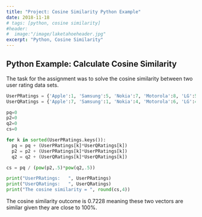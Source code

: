 ```yaml
---
title: "Project: Cosine Similarity Python Example"
date: 2018-11-18
# tags: [python, cosine similarity]
#header:
#  image:"/image/laketahoeheader.jpg"
excerpt: "Python, Cosine Similarity"
---
```

## Python Example: Calculate Cosine Similarity

The task for the assignment was to solve the cosine similarity between two user rating data sets.  

```python
UserPRatings = {'Apple':1, 'Samsung':5, 'Nokia':7, 'Motorola':8, 'LG':5, 'Sony':1, 'Blackberry':7}
UserQRatings = {'Apple':7, 'Samsung':1, 'Nokia':4, 'Motorola':6, 'LG':4, 'Sony':6, 'Blackberry':3}

pq=0
p2=0
q2=0
cs=0

for k in sorted(UserPRatings.keys()):
  pq = pq + (UserPRatings[k]*UserQRatings[k])
  p2 = p2 + (UserPRatings[k]*UserPRatings[k])
  q2 = q2 + (UserQRatings[k]*UserQRatings[k])

cs = pq / (pow(p2,.5)*pow(q2,.5))

print("UserPRatings:   ", UserPRatings)
print("UserQRatings:   ", UserQRatings)
print("The cosine similarity = ", round(cs,4))
```
The cosine similarity outcome is 0.7228 meaning these two vectors are similar given they are close to 100%.
